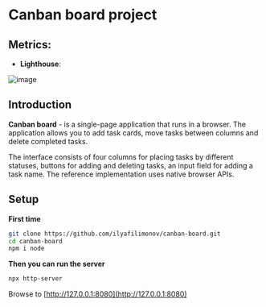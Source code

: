 # Canban board project


## Metrics:

* **Lighthouse**:

![image](https://user-images.githubusercontent.com/43762313/177772832-881e791b-16ce-47b1-9d7c-1e19d3d29bfd.png)

## Introduction

**Canban board** - is a single-page application that runs in a browser. The application allows you to add task cards, move tasks between columns and delete completed tasks.

The interface consists of four columns for placing tasks by different statuses, buttons for adding and deleting tasks, an input field for adding a task name. The reference implementation uses native browser APIs.


## Setup

**First time**

```bash
git clone https://github.com/ilyafilimonov/canban-board.git
cd canban-board
npm i node
```

**Then you can run the server**

```bash
npx http-server
```

Browse to [http://127.0.0.1:8080](http://127.0.0.1:8080)
